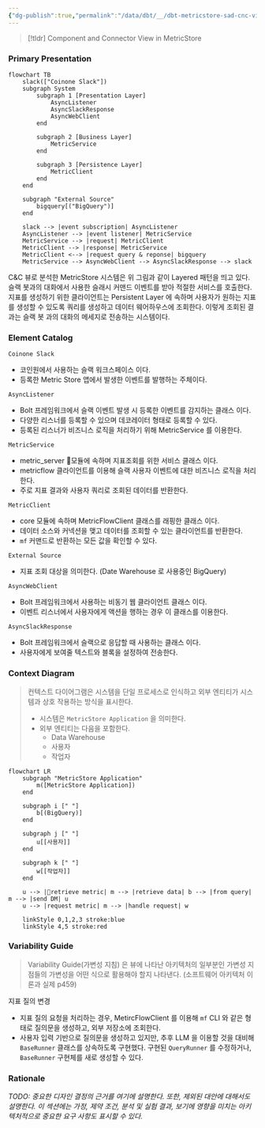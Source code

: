 ```yaml
---
{"dg-publish":true,"permalink":"/data/dbt/__/dbt-metricstore-sad-cnc-view/","noteIcon":""}
---
```



> [!tldr] Component and Connector View in MetricStore


### Primary Presentation


```mermaid
flowchart TB
    slack(["Coinone Slack"])
    subgraph System
        subgraph 1 [Presentation Layer]
            AsyncListener
            AsyncSlackResponse
            AsyncWebClient
        end

        subgraph 2 [Business Layer]
            MetricService
        end

        subgraph 3 [Persistence Layer]
            MetricClient
        end
    end

    subgraph "External Source"
        bigquery[("BigQuery")]
    end

    slack --> |event subscription| AsyncListener
    AsyncListener --> |event listener| MetricService
    MetricService --> |request| MetricClient
    MetricClient --> |response| MetricService
    MetricClient <--> |request query & reponse| bigquery
    MetricService --> AsyncWebClient --> AsyncSlackResponse --> slack
```



C&C 뷰로 분석한 MetricStore 시스템은 위 그림과 같이 Layered 패턴을 띄고 있다. 슬랙 봇과의 대화에서 사용한 슬래시 커맨드 이벤트를 받아 적절한 서비스를 호출한다. 지표를 생성하기 위한 클라이언트는 Persistent Layer 에 속하며 사용자가 원하는 지표를 생성할 수 있도록 쿼리를 생성하고 데이터 웨어하우스에 조회한다. 이렇게 조회된 결과는 슬랙 봇 과의 대화의 메세지로 전송하는 시스템이다.


### Element Catalog

`Coinone Slack`
- 코인원에서 사용하는 슬랙 워크스페이스 이다.
- 등록한 Metric Store 앱에서 발생한 이벤트를 발행하는 주체이다.


`AsyncListener`
- Bolt 프레임워크에서 슬랙 이벤트 발생 시 등록한 이벤트를 감지하는 클래스 이다.
- 다양한 리스너를 등록할 수 있으며 데코레이터 형태로 등록할 수 있다.
- 등록된 리스너가 비즈니스 로직을 처리하기 위해 MetricService 를 이용한다.


`MetricService`
- metric_server 모듈에 속하며 지표조회를 위한 서비스 클래스 이다.
- metricflow 클라이언트를 이용해 슬랙 사용자 이벤트에 대한 비즈니스 로직을 처리한다.
- 주로 지표 결과와 사용자 쿼리로 조회된 데이터를 반환한다.


`MetricClient`
- core 모듈에 속하며 MetricFlowClient 클래스를 래핑한 클래스 이다.
- 데이터 소스와 커넥션을 맺고 데이터를 조회할 수 있는 클라이언트를 반환한다.
- `mf` 커맨드로 반환하는 모든 값을 확인할 수 있다.


`External Source`
- 지표 조회 대상을 의미한다. (Date Warehouse 로 사용중인 BigQuery)


`AsyncWebClient`
- Bolt 프레임워크에서 사용하는 비동기 웹 클라이언트 클래스 이다.
- 이벤트 리스너에서 사용자에게 액션을 행하는 경우 이 클래스를 이용한다.


`AsyncSlackResponse`
- Bolt 프레임워크에서 슬랙으로 응답할 때 사용하는 클래스 이다.
- 사용자에게 보여줄 텍스트와 블록을 설정하여 전송한다.



### Context Diagram

> 컨텍스트 다이어그램은 시스템을 단일 프로세스로 인식하고 외부 엔티티가 시스템과 상호 작용하는 방식을 표시한다.
> - 시스템은 `MetricStore Application` 을 의미한다.
> - 외부 엔티티는 다음을 포함한다.
>     - Data Warehouse
>     - 사용자
>     - 작업자

```mermaid
flowchart LR
    subgraph "MetricStore Application"
        m([MetricStore Application])
    end

    subgraph i [" "]
        b[(BigQuery)]
    end

    subgraph j [" "]
        u[[사용자]]
    end

    subgraph k [" "]
        w[[작업자]]
    end
    
    u --> |retrieve metric| m --> |retrieve data| b --> |from query| m --> |send DM| u
    u --> |request metric| m --> |handle request| w

    linkStyle 0,1,2,3 stroke:blue
    linkStyle 4,5 stroke:red
```


### Variability Guide

> Variability Guide(가변성 지침) 은 뷰에 나타난 아키텍처의 일부분인 가변성 지점들의 가변성을 어떤 식으로 활용해야 할지 나타낸다. (소프트웨어 아키텍처 이론과 실제 p459)


지표 질의 변경
- 지표 질의 요청을 처리하는 경우, MetircFlowClient 를 이용해 `mf` CLI 와 같은 형태로 질의문을 생성하고, 외부 저장소에 조회한다.
- 사용자 입력 기반으로 질의문을 생성하고 있지만, 추후 LLM 을 이용할 것을 대비해 `BaseRunner` 클래스를 상속하도록 구현했다. 구현된 `QueryRunner` 를 수정하거나, `BaseRunner` 구현체를 새로 생성할 수 있다.


### Rationale

*TODO: 중요한 디자인 결정의 근거를 여기에 설명한다. 또한, 제외된 대안에 대해서도 설명한다. 이 섹션에는 가정, 제약 조건, 분석 및 실험 결과, 보기에 영향을 미치는 아키텍처적으로 중요한 요구 사항도 표시할 수 있다.*
